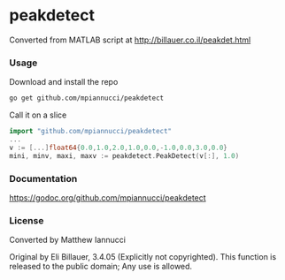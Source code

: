# peakdetect

Converted from MATLAB script at http://billauer.co.il/peakdet.html

### Usage

Download and install the repo
```bash
go get github.com/mpiannucci/peakdetect
```

Call it on a slice
```go
import "github.com/mpiannucci/peakdetect"
...
v := [...]float64{0.0,1.0,2.0,1.0,0.0,-1.0,0.0,3.0,0.0}
mini, minv, maxi, maxv := peakdetect.PeakDetect(v[:], 1.0)
```

### Documentation

https://godoc.org/github.com/mpiannucci/peakdetect

### License

Converted by Matthew Iannucci

Original by Eli Billauer, 3.4.05 (Explicitly not copyrighted).
This function is released to the public domain; Any use is allowed.
